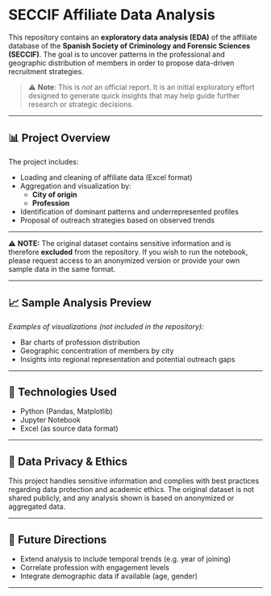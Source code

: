 # SECCIF Affiliate Data Analysis

This repository contains an **exploratory data analysis (EDA)** of the affiliate database of the **Spanish Society of Criminology and Forensic Sciences (SECCIF)**. The goal is to uncover patterns in the professional and geographic distribution of members in order to propose data-driven recruitment strategies.

> ⚠️ **Note**: This is *not* an official report. It is an initial exploratory effort designed to generate quick insights that may help guide further research or strategic decisions.

---

## 📊 Project Overview

The project includes:

- Loading and cleaning of affiliate data (Excel format)
- Aggregation and visualization by:
  - **City of origin**
  - **Profession**
- Identification of dominant patterns and underrepresented profiles
- Proposal of outreach strategies based on observed trends


---


⚠️ **NOTE:** The original dataset contains sensitive information and is therefore **excluded** from the repository. If you wish to run the notebook, please request access to an anonymized version or provide your own sample data in the same format.

---

## 📈 Sample Analysis Preview

*Examples of visualizations (not included in the repository):*

- Bar charts of profession distribution
- Geographic concentration of members by city
- Insights into regional representation and potential outreach gaps

---

## 🚀 Technologies Used

- Python (Pandas, Matplotlib)
- Jupyter Notebook
- Excel (as source data format)

---

## 🔐 Data Privacy & Ethics

This project handles sensitive information and complies with best practices regarding data protection and academic ethics. The original dataset is not shared publicly, and any analysis shown is based on anonymized or aggregated data.

---

## 🧠 Future Directions

- Extend analysis to include temporal trends (e.g. year of joining)
- Correlate profession with engagement levels
- Integrate demographic data if available (age, gender)

---



